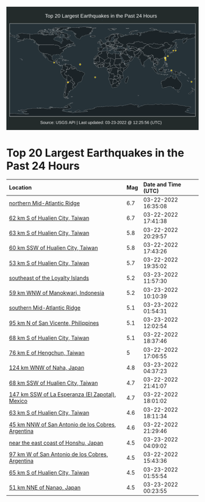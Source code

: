 ![Map](./map.png)

# Top 20 Largest Earthquakes in the Past 24 Hours

| Location | Mag | Date and Time (UTC) |
|:---|:---|:---|
| [northern Mid-Atlantic Ridge](https://earthquake.usgs.gov/earthquakes/eventpage/us6000h6ne) | 6.7 | 03-22-2022 16:35:08 |
| [62 km S of Hualien City, Taiwan](https://earthquake.usgs.gov/earthquakes/eventpage/us6000h6nr) | 6.7 | 03-22-2022 17:41:38 |
| [63 km S of Hualien City, Taiwan](https://earthquake.usgs.gov/earthquakes/eventpage/us6000h6sl) | 5.8 | 03-22-2022 20:29:57 |
| [60 km SSW of Hualien City, Taiwan](https://earthquake.usgs.gov/earthquakes/eventpage/us6000h6rn) | 5.8 | 03-22-2022 17:43:26 |
| [53 km S of Hualien City, Taiwan](https://earthquake.usgs.gov/earthquakes/eventpage/us6000h6s3) | 5.7 | 03-22-2022 19:35:02 |
| [southeast of the Loyalty Islands](https://earthquake.usgs.gov/earthquakes/eventpage/us6000h6x2) | 5.2 | 03-23-2022 11:57:30 |
| [59 km WNW of Manokwari, Indonesia](https://earthquake.usgs.gov/earthquakes/eventpage/us6000h6wg) | 5.2 | 03-23-2022 10:10:39 |
| [southern Mid-Atlantic Ridge](https://earthquake.usgs.gov/earthquakes/eventpage/us6000h6v0) | 5.1 | 03-23-2022 01:54:31 |
| [95 km N of San Vicente, Philippines](https://earthquake.usgs.gov/earthquakes/eventpage/us6000h6x6) | 5.1 | 03-23-2022 12:02:54 |
| [68 km S of Hualien City, Taiwan](https://earthquake.usgs.gov/earthquakes/eventpage/us6000h6rv) | 5.1 | 03-22-2022 18:37:46 |
| [76 km E of Hengchun, Taiwan](https://earthquake.usgs.gov/earthquakes/eventpage/us6000h6nj) | 5 | 03-22-2022 17:06:55 |
| [124 km WNW of Naha, Japan](https://earthquake.usgs.gov/earthquakes/eventpage/us6000h6vm) | 4.8 | 03-23-2022 04:37:23 |
| [68 km SSW of Hualien City, Taiwan](https://earthquake.usgs.gov/earthquakes/eventpage/us6000h6tc) | 4.7 | 03-22-2022 21:41:07 |
| [147 km SSW of La Esperanza (El Zapotal), Mexico](https://earthquake.usgs.gov/earthquakes/eventpage/us6000h6p7) | 4.7 | 03-22-2022 18:01:02 |
| [63 km S of Hualien City, Taiwan](https://earthquake.usgs.gov/earthquakes/eventpage/us6000h6rr) | 4.6 | 03-22-2022 18:11:34 |
| [45 km NNW of San Antonio de los Cobres, Argentina](https://earthquake.usgs.gov/earthquakes/eventpage/us6000h6t3) | 4.6 | 03-22-2022 21:29:46 |
| [near the east coast of Honshu, Japan](https://earthquake.usgs.gov/earthquakes/eventpage/us6000h6vf) | 4.5 | 03-23-2022 04:09:02 |
| [97 km W of San Antonio de los Cobres, Argentina](https://earthquake.usgs.gov/earthquakes/eventpage/us6000h6n2) | 4.5 | 03-22-2022 15:43:36 |
| [65 km S of Hualien City, Taiwan](https://earthquake.usgs.gov/earthquakes/eventpage/us6000h6v1) | 4.5 | 03-23-2022 01:55:54 |
| [51 km NNE of Nanao, Japan](https://earthquake.usgs.gov/earthquakes/eventpage/us6000h6un) | 4.5 | 03-23-2022 00:23:55 |
